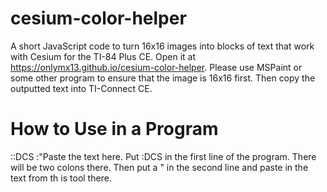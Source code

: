 # cesium-color-helper
A short JavaScript code to turn 16x16 images into blocks of text that work with Cesium for the TI-84 Plus CE. Open it at https://onlymx13.github.io/cesium-color-helper. Please use MSPaint or some other program to ensure that the image is 16x16 first. Then copy the outputted text into TI-Connect CE.
# How to Use in a Program
::DCS
:"Paste the text here.
Put :DCS in the first line of the program. There will be two colons there. Then put a " in the second line and paste in the text from th is tool there.
